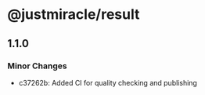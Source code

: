 # @justmiracle/result

## 1.1.0

### Minor Changes

- c37262b: Added CI for quality checking and publishing
